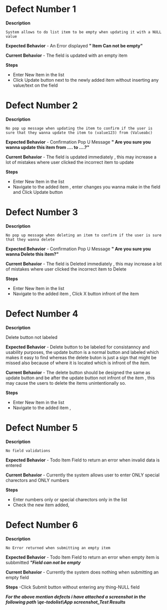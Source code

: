 # Defect Number 1
**Description**

    System allows to do list item to be empty when updating it with a NULL value

**Expected Behavior** - An Error displayed **" Item Can not be empty"**

**Current Behavior** - The field is updated with an empty item 

**Steps**
- Enter New Item in the list
- Click Update button next to the newly added item without inserting any value/text on the field

# Defect Number 2

**Description**

    No pop up message when updating the item to confirm if the user is sure that they wanna update the item to (value123) from (Valueabc)

**Expected Behavior** - Confirmation Pop U Message **" Are you sure you wanna update this item from .... to ....?"**

**Current Behavior** - The field is updated immediately , this may increase a lot of mistakes where user clicked the incorrect item to update

**Steps**
- Enter New Item in the list
- Navigate to the added item , enter changes you wanna make in the field and Click Update button 

# Defect Number 3

**Description**

    No pop up message when deleting an item to confirm if the user is sure that they wanna delete 

**Expected Behavior** - Confirmation Pop U Message **" Are you sure you wanna Delete this item?"**

**Current Behavior** - The field is Deleted immediately , this may increase a lot of mistakes where user clicked the incorrect item to Delete

**Steps**
- Enter New Item in the list
- Navigate to the added item ,  Click X button infront of the item

# Defect Number 4

**Description**

   Delete button not labeled  

**Expected Behavior** - Delete button to be labeled for consistanncy and usability purposes, the update button is a normal button and labeled which makes it easy to find whereas the delete buton is just a sign that might be missed also because of where it is located which is infront of the item.

**Current Behavior** - The delete button should be designed the same as update button and be after the update button not infront of the item , this may cause the users to delete the items unintentionally so.

**Steps**
- Enter New Item in the list
- Navigate to the added item ,  

# Defect Number 5

**Description**

    No field validations  

**Expected Behavior** - Todo Item Field to return an error when invalid data is entered

**Current Behavior** - Currently the system allows user to enter ONLY special charectors and ONLY numbers 

**Steps**
- Enter numbers only or special charectors only in the list
- Check the new item added,  

# Defect Number 6

**Description**

    No Error returned when submitting an empty item  

**Expected Behavior** - Todo Item Field to return an error when empty item is subbmitted ***"Field can not be empty***

**Current Behavior** - Currently the system does nothing when submitting an empty field

**Steps**
-Click Submit button without entering any thing-NULL field 


***For the above mention defects i have attached a screenshot in the following path \qe-todolist\App screenshot_Test Results***